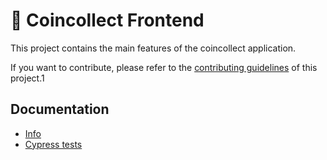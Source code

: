 # 🥞 Coincollect Frontend

This project contains the main features of the coincollect application.

If you want to contribute, please refer to the [contributing guidelines](./CONTRIBUTING.md) of this project.1

## Documentation

- [Info](doc/Info.md)
- [Cypress tests](doc/Cypress.md)
